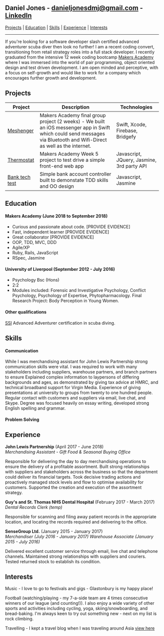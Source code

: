 ## Daniel Jones - danieljonesdmj@gmail.com - [LinkedIn](https://www.linkedin.com/in/danieljonesdmj)

[Projects](#projects) | [Education](#education) | [Skills](#skills) | [Experience](#experience) | [Interests](#interests)

---
If you're looking for a software developer slash certified advanced adventurer scuba diver then look no further! I am a recent coding convert, transitioning from retail strategy roles into a full stack developer. I recently graduated from the intensive 12 week coding bootcamp [Makers Academy](https://Makers.tech) where I was immersed into the world of pair programming, object oriented design and test driven development. I am open minded and perceptive, with a focus on self-growth and would like to work for a company which encourages further growth and development.
## Projects
| Project | Description | Technologies
|---|---|---|
| [Meshenger](https://github.com/danieljonesdmj/messenger-app) | Makers Academy final group project (2 weeks) - We built an iOS messenger app in Swift which could send messages via Bluetooth and Wifi-Direct as well as the internet.  | Swift, Xcode, Firebase, Bridgefy |
| [Thermostat](https://github.com/danieljonesdmj/thermostat) |Makers Academy Week 5 project to test drive a simple front-end web app| Javascript, JQuery, Jasmine, 3rd party API |
| [Bank tech test](https://github.com/danieljonesdmj/bank-tech-test) | Simple bank account controller built to demonstate TDD skills and OO design | Javascript, Jasmine |
## Education

#### Makers Academy (June 2018 to September 2018)

- Curious and passionate about code. [PROVIDE EVIDENCE]
- Fast, independent learner [PROVIDE EVIDENCE]
- Great collaborator [PROVIDE EVIDENCE]
- OOP, TDD, MVC, DDD
- Agile/XP
- Ruby, Rails, JavaScript
- RSpec, Jasmine

#### University of Liverpool (September 2012 - July 2016)

- Psychology Bsc (Hons)
- 2:2
- Modules included: Forensic and Investigative Psychology, Conflict Psychology, Psychology of Expertise, Phytopharmacology.
Final Research Project: Body Perception in Young Women.

#### Other qualifications

[SSI](https://www.divessi.com/info/en/advanced-adventurer-180.html) Advanced Adventurer certification in scuba diving.

## Skills

#### Communication
While I was merchandising assistant for John Lewis Partnership strong communication skills were vital. I was required to work with many stakeholders including suppliers, warehouse partners, and branch partners to ensure
Explained complex information to laypersons of differing backgrounds and ages, as demonstrated by giving tax advice at HMRC, and technical broadband support for Virgin Media.
Experience of giving presentations at university to groups from twenty to one hundred people.
Regular contact with customers and suppliers via email, live chat, and Skype.
Degree was focused heavily on essay writing, developed strong English spelling and grammar.

#### Problem Solving

## Experience

**John Lewis Partnership** (April 2017 - June 2018)    
*Merchandising Assistant - Gift Food & Seasonal Buying Office* 

Responsible for delivering the day to day merchandising operations to ensure the delivery of a profitable assortment. Built strong relationships with suppliers and stakeholders across the business so that the department could deliver its financial targets. Took decisive trading actions and proactively managed stock levels and flow to optimise availability for customers. Supported the creation and execution of the assortment strategy.

**Guy's and St. Thomas NHS Dental Hospital** (February 2017 - March 2017)   
*Dental Records Clerk (temp)*

Responsible for scanning and filing away patient records in the appropriate location, and locating the records required and delivering to the office.

**SenseGroup Ltd.** (January 2015 - January 2017)   
*Merchandiser (July 2016 - January 2017)*
*Warehouse Associate (January 2015 - July 2016)*

Delivered excellent customer service through email, live chat and telephone channels. Maintained strong relationships with suppliers and couriers. Tested returned stock to establish its condition.

## Interests
Music - I love to go to festivals and gigs - Glastonbury is my happy place!

Football (watching/playing - my 7-a-side team are 4 times consecutive winners of our league (and counting!)). I also enjoy a wide variety of other sports and activities including cycling, yoga, skiing/snowboarding, and bread-baking. I'm always keen to try out something new - next on my list is rock climbing.

Travelling - I kept a travel blog when I was traveling around Asia [view here](http://chocolatebananapancake.tumblr.com)

